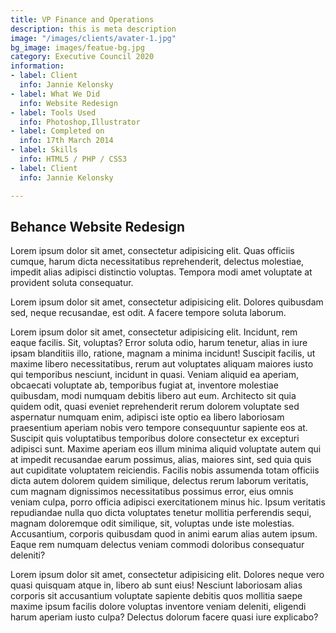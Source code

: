 ```yaml
---
title: VP Finance and Operations
description: this is meta description
image: "/images/clients/avater-1.jpg"
bg_image: images/featue-bg.jpg
category: Executive Council 2020
information:
- label: Client
  info: Jannie Kelonsky
- label: What We Did
  info: Website Redesign
- label: Tools Used
  info: Photoshop,Illustrator
- label: Completed on
  info: 17th March 2014
- label: Skills
  info: HTML5 / PHP / CSS3
- label: Client
  info: Jannie Kelonsky

---
```

## Behance Website Redesign

Lorem ipsum dolor sit amet, consectetur adipisicing elit. Quas officiis cumque, harum dicta necessitatibus
reprehenderit, delectus molestiae, impedit alias adipisci distinctio voluptas. Tempora modi amet voluptate
at provident soluta consequatur.

Lorem ipsum dolor sit amet, consectetur adipisicing elit. Dolores quibusdam sed, neque recusandae, est
odit. A facere tempore soluta laborum.

Lorem ipsum dolor sit amet, consectetur adipisicing elit. Incidunt, rem eaque facilis. Sit, voluptas?
Error soluta odio, harum tenetur, alias in iure ipsam blanditiis illo, ratione, magnam a minima incidunt!
Suscipit facilis, ut maxime libero necessitatibus, rerum aut voluptates aliquam maiores iusto qui
temporibus nesciunt, incidunt in quasi. Veniam aliquid ea aperiam, obcaecati voluptate ab, temporibus
fugiat at, inventore molestiae quibusdam, modi numquam debitis libero aut eum. Architecto sit quia quidem
odit, quasi eveniet reprehenderit rerum dolorem voluptate sed aspernatur numquam enim, adipisci iste optio
ea libero laboriosam praesentium aperiam nobis vero tempore consequuntur sapiente eos at. Suscipit quis
voluptatibus temporibus dolore consectetur ex excepturi adipisci sunt. Maxime aperiam eos illum minima
aliquid voluptate autem qui at impedit recusandae earum possimus, alias, maiores sint, sed quia quis aut
cupiditate voluptatem reiciendis. Facilis nobis assumenda totam officiis dicta autem dolorem quidem
similique, delectus rerum laborum veritatis, cum magnam dignissimos necessitatibus possimus error, eius
omnis veniam culpa, porro officia adipisci exercitationem minus hic. Ipsum veritatis repudiandae nulla quo
dicta voluptates tenetur mollitia perferendis sequi, magnam doloremque odit similique, sit, voluptas unde
iste molestias. Accusantium, corporis quibusdam quod in animi earum alias autem ipsum. Eaque rem numquam
delectus veniam commodi doloribus consequatur deleniti?

Lorem ipsum dolor sit amet, consectetur adipisicing elit. Dolores neque vero quasi quisquam atque in,
libero ab sunt eius! Nesciunt laboriosam alias corporis sit accusantium voluptate sapiente debitis quos
mollitia saepe maxime ipsum facilis dolore voluptas inventore veniam deleniti, eligendi harum aperiam iusto
culpa? Delectus dolorum facere quasi iure explicabo?